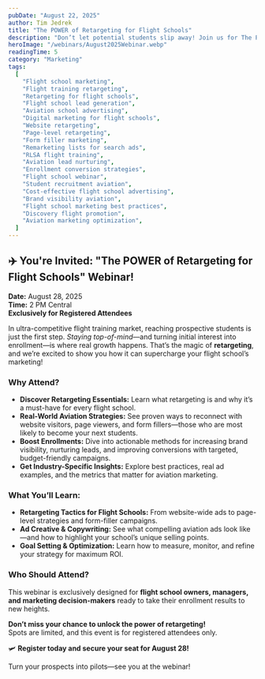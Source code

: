 ```yaml
---
pubDate: "August 22, 2025"
author: Tim Jedrek
title: "The POWER of Retargeting for Flight Schools"
description: "Don’t let potential students slip away! Join us for The POWER of Retargeting for Flight Schools, where we’ll dive into the strategies top-performing schools use to bring back interested prospects and convert them into enrolled students. Learn how to leverage retargeting across Google, Facebook, and Instagram to stay top-of-mind, nurture leads, and fill your classrooms faster."
heroImage: "/webinars/August2025Webinar.webp"
readingTime: 5
category: "Marketing"
tags:
  [
    "Flight school marketing",
    "Flight training retargeting",
    "Retargeting for flight schools",
    "Flight school lead generation",
    "Aviation school advertising",
    "Digital marketing for flight schools",
    "Website retargeting",
    "Page-level retargeting",
    "Form filler marketing",
    "Remarketing lists for search ads",
    "RLSA flight training",
    "Aviation lead nurturing",
    "Enrollment conversion strategies",
    "Flight school webinar",
    "Student recruitment aviation",
    "Cost-effective flight school advertising",
    "Brand visibility aviation",
    "Flight school marketing best practices",
    "Discovery flight promotion",
    "Aviation marketing optimization",
  ]
---
```


## ✈️ You're Invited: "The POWER of Retargeting for Flight Schools" Webinar!

**Date:** August 28, 2025  
**Time:** 2 PM Central  
**Exclusively for Registered Attendees**

In ultra-competitive flight training market, reaching prospective students is just the first step. _Staying top-of-mind_—and turning initial interest into enrollment—is where real growth happens. That’s the magic of **retargeting**, and we’re excited to show you how it can supercharge your flight school’s marketing!

### Why Attend?

- **Discover Retargeting Essentials:** Learn what retargeting is and why it’s a must-have for every flight school.
- **Real-World Aviation Strategies:** See proven ways to reconnect with website visitors, page viewers, and form fillers—those who are most likely to become your next students.
- **Boost Enrollments:** Dive into actionable methods for increasing brand visibility, nurturing leads, and improving conversions with targeted, budget-friendly campaigns.
- **Get Industry-Specific Insights:** Explore best practices, real ad examples, and the metrics that matter for aviation marketing.

### What You’ll Learn:

- **Retargeting Tactics for Flight Schools:** From website-wide ads to page-level strategies and form-filler campaigns.
- **Ad Creative & Copywriting:** See what compelling aviation ads look like—and how to highlight your school’s unique selling points.
- **Goal Setting & Optimization:** Learn how to measure, monitor, and refine your strategy for maximum ROI.

### Who Should Attend?

This webinar is exclusively designed for **flight school owners, managers, and marketing decision-makers** ready to take their enrollment results to new heights.

**Don’t miss your chance to unlock the power of retargeting!**  
Spots are limited, and this event is for registered attendees only.

🛩 **Register today and secure your seat for August 28!**

Turn your prospects into pilots—see you at the webinar!
